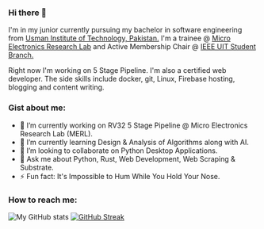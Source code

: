 ### Hi there 👋

I'm in my junior currently pursuing my bachelor in software engineering from [Usman Institute of Technology, Pakistan.](https://www.uit.edu/) I'm a trainee @ [Micro Electronics Research Lab](https://github.com/merledu) and Active Membership Chair @ [IEEE UIT Student Branch.](https://www.facebook.com/IeeeUitStudentBranch/)

Right now I'm working on 5 Stage Pipeline. I'm also a certified web developer. The side skills include docker, git, Linux, Firebase hosting, blogging and content writing. 

### Gist about me:

- 🔭 I’m currently working on RV32 5 Stage Pipeline @ Micro Electronics Research Lab (MERL).
- 🌱 I’m currently learning Design & Analysis of Algorithms along with AI.
- 👯 I’m looking to collaborate on Python Desktop Applications.
- 💬 Ask me about Python, Rust, Web Development, Web Scraping & Substrate.
- ⚡ Fun fact: It's Impossible to Hum While You Hold Your Nose.

### How to reach me: 

![My GitHub stats](https://github-readme-stats.vercel.app/api?username=Agha-Muqarib&show_icons=true&theme=radical&count_private=true)
[![GitHub Streak](https://github-readme-streak-stats.herokuapp.com/?user=Agha-Muqarib&currStreakNum=2FD3EB&fire=pink&sideLabels=F00)](https://git.io/streak-stats)
